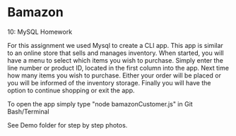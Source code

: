 # Bamazon
10: MySQL Homework

For this assignment we used Mysql to create a CLI app.  This app is similar to an online store that sells and manages inventory.  When started, you will have a menu to select which items you wish to purchase.  Simply enter the line number or product ID, located in the first column into the app.  Next time how many items you wish to purchase.  Either your order will be placed or you will be informed of the inventory storage.  Finally you will have the option to continue shopping or exit the app. 

To open the app simply type "node bamazonCustomer.js" in Git Bash/Terminal

See Demo folder for step by step photos.
